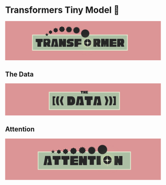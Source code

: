 # Transformers Tiny Model 🤏

![logo](./logos/logo.png)

## The Data

![logo](./logos/data.png)


## Attention


![logo](./logos/attention.png)


